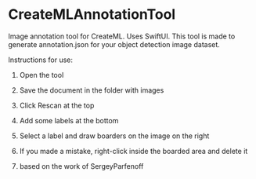 # CreateMLAnnotationTool
Image annotation tool for CreateML. Uses SwiftUI.
This tool is made to generate annotation.json for your object detection image dataset. 

Instructions for use:
1. Open the tool
2. Save the document in the folder with images
3. Click Rescan at the top
4. Add some labels at the bottom
5. Select a label and draw boarders on the image on the right
6. If you made a mistake, right-click inside the boarded area and delete it

7. based on the work of SergeyParfenoff
